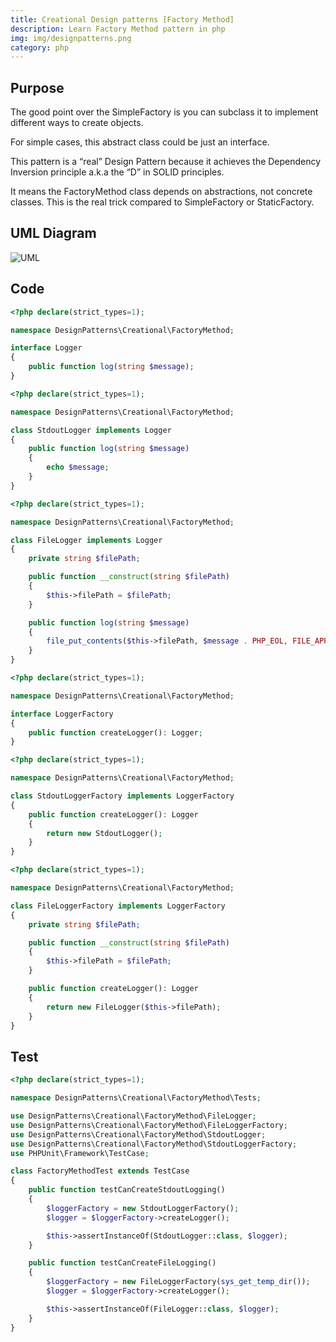 ```yaml
---
title: Creational Design patterns [Factory Method]
description: Learn Factory Method pattern in php
img: img/designpatterns.png
category: php
---
```

## Purpose
The good point over the SimpleFactory is you can subclass it to implement different ways to create objects.

For simple cases, this abstract class could be just an interface.

This pattern is a “real” Design Pattern because it achieves the Dependency Inversion principle a.k.a the “D” in SOLID principles.

It means the FactoryMethod class depends on abstractions, not concrete classes. This is the real trick compared to SimpleFactory or StaticFactory.

## UML Diagram
![UML](https://designpatternsphp.readthedocs.io/en/latest/_images/uml14.png)

## Code
```php
<?php declare(strict_types=1);

namespace DesignPatterns\Creational\FactoryMethod;

interface Logger
{
    public function log(string $message);
}
```
```php
<?php declare(strict_types=1);

namespace DesignPatterns\Creational\FactoryMethod;

class StdoutLogger implements Logger
{
    public function log(string $message)
    {
        echo $message;
    }
}
```
```php
<?php declare(strict_types=1);

namespace DesignPatterns\Creational\FactoryMethod;

class FileLogger implements Logger
{
    private string $filePath;

    public function __construct(string $filePath)
    {
        $this->filePath = $filePath;
    }

    public function log(string $message)
    {
        file_put_contents($this->filePath, $message . PHP_EOL, FILE_APPEND);
    }
}
```
```php
<?php declare(strict_types=1);

namespace DesignPatterns\Creational\FactoryMethod;

interface LoggerFactory
{
    public function createLogger(): Logger;
}
```
```php
<?php declare(strict_types=1);

namespace DesignPatterns\Creational\FactoryMethod;

class StdoutLoggerFactory implements LoggerFactory
{
    public function createLogger(): Logger
    {
        return new StdoutLogger();
    }
}
```
```php
<?php declare(strict_types=1);

namespace DesignPatterns\Creational\FactoryMethod;

class FileLoggerFactory implements LoggerFactory
{
    private string $filePath;

    public function __construct(string $filePath)
    {
        $this->filePath = $filePath;
    }

    public function createLogger(): Logger
    {
        return new FileLogger($this->filePath);
    }
}
```
## Test
```php
<?php declare(strict_types=1);

namespace DesignPatterns\Creational\FactoryMethod\Tests;

use DesignPatterns\Creational\FactoryMethod\FileLogger;
use DesignPatterns\Creational\FactoryMethod\FileLoggerFactory;
use DesignPatterns\Creational\FactoryMethod\StdoutLogger;
use DesignPatterns\Creational\FactoryMethod\StdoutLoggerFactory;
use PHPUnit\Framework\TestCase;

class FactoryMethodTest extends TestCase
{
    public function testCanCreateStdoutLogging()
    {
        $loggerFactory = new StdoutLoggerFactory();
        $logger = $loggerFactory->createLogger();

        $this->assertInstanceOf(StdoutLogger::class, $logger);
    }

    public function testCanCreateFileLogging()
    {
        $loggerFactory = new FileLoggerFactory(sys_get_temp_dir());
        $logger = $loggerFactory->createLogger();

        $this->assertInstanceOf(FileLogger::class, $logger);
    }
}
```
